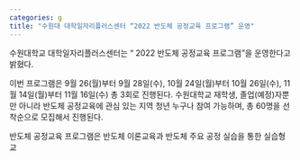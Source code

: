 ```yaml
---
categories: g
title: "수원대 대학일자리플러스센터 “2022 반도체 공정교육 프로그램” 운영"
---
```







수원대학교 대학일자리플러스센터는 &ldquo; 2022 반도체 공정교육 프로그램&rdquo;을 운영한다고 밝혔다.

이번 프로그램은 9월 26(월)부터 9월 28일(수), 10월 24일(월)부터 10월 26일(수), 11월 14일(월)부터 11월 16일(수) 총 3회로 진행된다.&nbsp;수원대학교 재학생, 졸업(예정)자뿐만 아니라 반도체 공정교육에 관심 있는 지역 청년 누구나 참여 가능하며, 총 60명을 선착순으로 모집해서 진행된다.

반도체 공정교육 프로그램은 반도체 이론교육과 반도체 주요 공정 실습을 통한 실습형 교